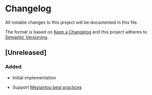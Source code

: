 # Changelog

All notable changes to this project will be documented in this file.

The format is based on [Keep a Changelog](http://keepachangelog.com/)
and this project adheres to [Semantic Versioning](http://semver.org/).

## [Unreleased]

### Added

- Initial implementation

- Support [Meziantou best practices](https://www.meziantou.net/ensuring-best-practices-for-nuget-packages.htm)
